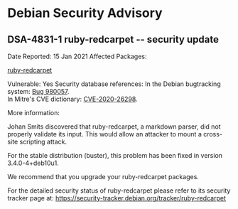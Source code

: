 
Debian Security Advisory
========================


DSA-4831-1 ruby-redcarpet -- security update
--------------------------------------------



Date Reported:
15 Jan 2021
Affected Packages:

[ruby-redcarpet](https://packages.debian.org/src:ruby-redcarpet)

Vulnerable:
Yes
Security database references:
In the Debian bugtracking system: [Bug 980057](https://bugs.debian.org/cgi-bin/bugreport.cgi?bug=980057).  
In Mitre's CVE dictionary: [CVE-2020-26298](https://security-tracker.debian.org/tracker/CVE-2020-26298).  

More information:

Johan Smits discovered that ruby-redcarpet, a markdown parser, did not
properly validate its input. This would allow an attacker to mount a
cross-site scripting attack.


For the stable distribution (buster), this problem has been fixed in
version 3.4.0-4+deb10u1.


We recommend that you upgrade your ruby-redcarpet packages.


For the detailed security status of ruby-redcarpet please refer to
its security tracker page at:
<https://security-tracker.debian.org/tracker/ruby-redcarpet>





